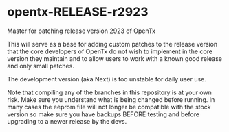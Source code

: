opentx-RELEASE-r2923
====================

Master for patching release version 2923 of OpenTx

This will serve as a base for adding custom patches to the release version that the core developers of OpenTx do not wish to implement in the core version they maintain and to allow users to work with a known good release and only small patches.

The development version (aka Next) is too unstable for daily user use.

Note that compiling any of the branches in this repository is at your own risk.   Make sure you understand what is being changed before running.  In many cases the eeprom file will not longer be compatible with the stock version so make sure you have backups BEFORE testing and before upgrading to a newer release by the devs.
